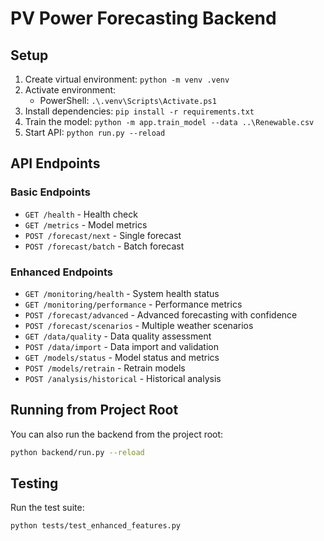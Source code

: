 # PV Power Forecasting Backend

## Setup

1. Create virtual environment: `python -m venv .venv`
2. Activate environment:
   - PowerShell: `.\.venv\Scripts\Activate.ps1`
3. Install dependencies: `pip install -r requirements.txt`
4. Train the model: `python -m app.train_model --data ..\Renewable.csv`
5. Start API: `python run.py --reload`

## API Endpoints

### Basic Endpoints
- `GET /health` - Health check
- `GET /metrics` - Model metrics
- `POST /forecast/next` - Single forecast
- `POST /forecast/batch` - Batch forecast

### Enhanced Endpoints
- `GET /monitoring/health` - System health status
- `GET /monitoring/performance` - Performance metrics
- `POST /forecast/advanced` - Advanced forecasting with confidence
- `POST /forecast/scenarios` - Multiple weather scenarios
- `GET /data/quality` - Data quality assessment
- `POST /data/import` - Data import and validation
- `GET /models/status` - Model status and metrics
- `POST /models/retrain` - Retrain models
- `POST /analysis/historical` - Historical analysis

## Running from Project Root

You can also run the backend from the project root:
```bash
python backend/run.py --reload
```

## Testing

Run the test suite:
```bash
python tests/test_enhanced_features.py
```
